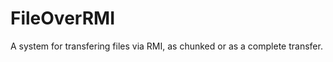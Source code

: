 FileOverRMI
===========

A system for transfering files via RMI, as chunked or as a complete transfer.